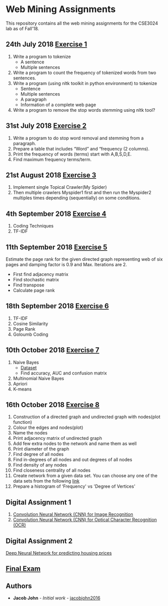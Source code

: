 # Web Mining Assignments

This repository contains all the web mining assignments for the CSE3024 lab as of Fall'18.

## 24th July 2018 [Exercise 1](https://github.com/jacobjohn2016/Web-Mining-Assignments/blob/master/24-7-18/Exercise-1.ipynb)
1. Write a program to tokenize
    * A sentence
    * Multiple sentences
2. Write a program to count the frequency of tokenized words from two sentences.
3. Write a program (using nltk toolkit in python environment) to tokenize
    * Sentence
    * Multiple sentences
    * A paragraph
    * Information of a complete web page
4. Write a program to remove the stop words stemming using nltk tool?

## 31st July 2018 [Exercise 2](https://github.com/jacobjohn2016/Web-Mining-Assignments/blob/master/31-7-18/Exercise-2.ipynb)
1. Write a program to do stop word removal and stemming from a paragraph.
2. Prepare a table that includes “Word” and “frequency (2 columns). 
3. Print the frequency of words (terms) start with A,B,S,D,E. 
4. Find maximum frequency terms/term.

## 21st August 2018 [Exercise 3](https://github.com/jacobjohn2016/Web-Mining-Assignments/tree/master/21-8-18)
1. Implement single Topical Crawler(My Spider)
2. Then multiple crawlers Myspider1 first and then run the Myspider2 multiples times depending (sequentially) on some conditions.

## 4th September 2018 [Exercise 4](https://github.com/jacobjohn2016/Web-Mining-Assignments/blob/master/4-9-18/Exercise_4.ipynb)
1. Coding Techniques
2. TF-IDF

## 11th September 2018 [Exercise 5](https://github.com/jacobjohn2016/Web-Mining-Assignments/blob/master/11-9-18/Exercise%205.ipynb)
Estimate the page rank for the given directed graph representing web of six pages and damping factor is 0.9 and Max. Iterations are 2.
* First find adjacency matrix
* Find stochastic matrix
* Find transpose
* Calculate page rank

## 18th September 2018 [Exercise 6](https://github.com/jacobjohn2016/Web-Mining-Assignments/blob/master/18-9-18/Exercise-6.ipynb)
1. TF-IDF
2. Cosine Similarity 
3. Page Rank
4. Goloumb Coding

## 10th October 2018 [Exercise 7](http://rpubs.com/jacobjohn2016/WM4)
1. Naive Bayes
    * [Dataset](https://archive.ics.uci.edu/ml/datasets/Cervical+cancer+%28Risk+Factors%29)
    * Find accuracy, AUC and confusion matrix
2. Multinomial Naive Bayes
3. Apriori
4. K-means

## 16th October 2018 [Exercise 8](http://rpubs.com/jacobjohn2016/Assessment5-1)
1. Construction of a directed graph and undirected graph with nodes(plot function)
2. Colour the edges and nodes(plot)
3. Name the nodes
4. Print adjacency matrix of undirected graph
5. Add few extra nodes to the network and name them as well
6. Print diameter of the graph
7. Find degree of all nodes
8. Find in-degrees of all nodes and out degrees of all nodes
9. Find density of any nodes
10. Find closeness centrality of all nodes
11. Create network from a given data set. You can choose any one of the data sets from the following [link](https://snap.stanford.edu/data/)
12. Prepare a histogram of ‘Frequency' vs 'Degree of Vertices'

## Digital Assignment 1
1. [Convolution Neural Network (CNN) for Image Recognition](https://github.com/jacobjohn2016/Web-Mining-Assignments/blob/master/Deep-Learning-CNN-for-Image-Recognition/output-md/ConvolutionalNeuralNetwork-Image_Recognition/ConvolutionalNeuralNetwork-Image_Recognition.md)
2. [Convolution Neural Network (CNN) for Optical Character Recognition (OCR)](https://github.com/jacobjohn2016/Web-Mining-Assignments/blob/master/Deep-Learning-CNN-for-Image-Recognition/output-md/ConvolutionalNeuralNetwork-OCR/ConvolutionalNeuralNetwork-OCR.md)

## Digital Assignment 2
[Deep Neural Network for predicting housing prices](https://github.com/jacobjohn2016/Web-Mining-Assignments/blob/master/DNN_Intro_python/DNN_House_prices_kaggle.ipynb)

## [Final Exam](https://github.com/jacobjohn2016/Web-Mining-Assignments/blob/master/Final_Exam/final_submission.ipynb)

## Authors

* **Jacob John** - *Initial work* - [jacobjohn2016](github.com/jacobjohn2016/)
